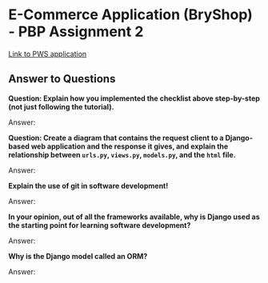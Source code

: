 # E-Commerce Application (BryShop) - PBP Assignment 2

[Link to PWS application](http://bryant-warrick-ecommerce.pbp.cs.ui.ac.id/)

## Answer to Questions

**Question: Explain how you implemented the checklist above step-by-step (not just following the tutorial).**

Answer:



**Question: Create a diagram that contains the request client to a Django-based web application and the response it gives, and explain the relationship between `urls.py`, `views.py`, `models.py`, and the `html` file.**

Answer:

**Explain the use of git in software development!**

Answer:

**In your opinion, out of all the frameworks available, why is Django used as the starting point for learning software development?**

Answer:

**Why is the Django model called an ORM?**

Answer:
